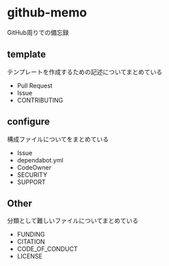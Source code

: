 # github-memo

GitHub周りでの備忘録

## template

テンプレートを作成するための記述についてまとめている

* Pull Request
* Issue
* CONTRIBUTING

## configure

構成ファイルについてをまとめている

* Issue
* dependabot.yml
* CodeOwner
* SECURITY
* SUPPORT

## Other

分類として難しいファイルについてまとめている

* FUNDING
* CITATION
* CODE_OF_CONDUCT
* LICENSE

